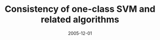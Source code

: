 ---
title: "Consistency of one-class SVM and related algorithms"
collection: publications
permalink: /publications/2005-12-01-Consistency-of-one-class-SVM-and-related-algorithms
date: 2005-12-01
paperurl: 'https://proceedings.neurips.cc/paper/2005/hash/9a11883317fde3aef2e2432a58c86779-Abstract.html'
citation: 'R.&nbsp;Vert, &amp; J.-P. Vert.
Consistency of one-class <span class="bibtex-protected">SVM</span> and related algorithms.
In Y.&nbsp;Weiss, B.&nbsp;Sch<span class="bibtex-protected">ö</span>lkopf, &amp; J.&nbsp;Platt (Eds), <em>Advances in Neural Information Processing Systems (NIPS 2005)</em>, volume&nbsp;18, 1409–1416. Cambridge, MA, 2005. MIT Press.'
---